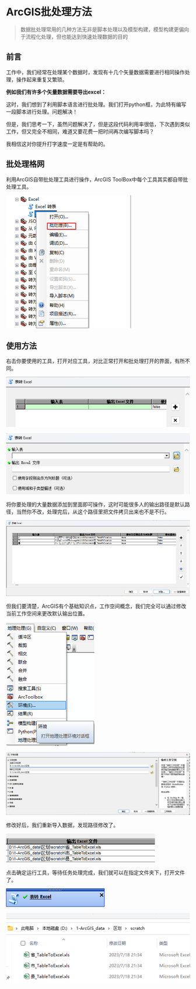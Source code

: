 # ArcGIS批处理方法

> 数据批处理常用的几种方法无非是脚本处理以及模型构建，模型构建更偏向于流程化处理，但也能达到快速处理数据的目的

## 前言

工作中，我们经常在处理某个数据时，发现有十几个矢量数据需要进行相同操作处理，操作起来重复又繁琐。



**例如我们有许多个矢量数据需要导出excel：**

这时，我们想到了利用脚本语言进行批处理。我们打开python框，为此特有编写一段脚本进行处理。问题解决！



但是，我们思考一下，虽然问题解决了，但是这段代码利用率很低，下次遇到类似工作，但又完全不相同，难道又要花费一把时间再次编写脚本吗？

我相信这对你提升打字速度一定是有帮助的。



## 批处理格网

利用ArcGIS自带批处理工具进行操作，ArcGIS ToolBox中每个工具其实都自带批处理工具。

![image-20230718212204534](ArcGIS批处理.assets/image-20230718212204534.png)

## 使用方法

右击你要使用的工具，打开对应工具，对比正常打开和批处理打开的界面，有所不同。

![image-20230718212455579](ArcGIS批处理.assets/image-20230718212455579.png)

![image-20230718212439606](ArcGIS批处理.assets/image-20230718212439606.png)

将你要处理的大量数据添加到里面即可操作，这时可能很多人的输出路径是默认路径，当然你不改，处理完后，从这个路径里把文件拷贝出来也不是不行。

![image-20230718212821052](ArcGIS批处理.assets/image-20230718212821052.png)

但我们要清楚，ArcGIS有个基础知识点，工作空间概念，我们完全可以通过修改当前工作空间来更改默认输出位置。

![image-20230718213154906](ArcGIS批处理.assets/image-20230718213154906.png)

![image-20230718213231243](ArcGIS批处理.assets/image-20230718213231243.png)

修改好后，我们重新导入数据，发现路径修改了。

![image-20230718213339452](ArcGIS批处理.assets/image-20230718213339452.png)

点击确定运行工具，等待任务处理完成，我们就可以在指定文件夹下，打开文件了。

![image-20230718213440835](ArcGIS批处理.assets/image-20230718213440835.png)

![image-20230718213511643](ArcGIS批处理.assets/image-20230718213511643.png)
